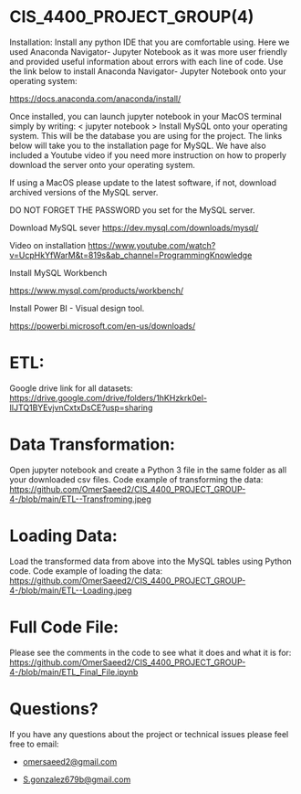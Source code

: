 # CIS_4400_PROJECT_GROUP(4)

Installation:
Install any python IDE that you are comfortable using. Here we used Anaconda Navigator- Jupyter Notebook as it was more user friendly and provided useful information about errors with each line of code. Use the link below to install Anaconda Navigator- Jupyter Notebook onto your operating system:

https://docs.anaconda.com/anaconda/install/

Once installed, you can launch jupyter notebook in your MacOS terminal simply by writing: < jupyter notebook >
Install MySQL onto your operating system. This will be the database you are using for the project. The links below will take you to the installation page for MySQL. We have also included a Youtube video if you need more instruction on how to properly download the server onto your operating system.

If using a MacOS please update to the latest software, if not, download archived versions of the MySQL server.

DO NOT FORGET THE PASSWORD you set for the MySQL server.

Download MySQL sever
https://dev.mysql.com/downloads/mysql/

Video on installation
https://www.youtube.com/watch?v=UcpHkYfWarM&t=819s&ab_channel=ProgrammingKnowledge

Install MySQL Workbench

https://www.mysql.com/products/workbench/

Install Power BI - Visual design tool.

https://powerbi.microsoft.com/en-us/downloads/

# ETL:
Google drive link for all datasets: 
https://drive.google.com/drive/folders/1hKHzkrk0el-IlJTQ1BYEvjvnCxtxDsCE?usp=sharing

# Data Transformation:
Open jupyter notebook and create a Python 3 file in the same folder as all your downloaded csv files.
Code example of transforming the data: https://github.com/OmerSaeed2/CIS_4400_PROJECT_GROUP-4-/blob/main/ETL--Transfroming.jpeg

# Loading Data:
Load the transformed data from above into the MySQL tables using Python code.
Code example of loading the data: https://github.com/OmerSaeed2/CIS_4400_PROJECT_GROUP-4-/blob/main/ETL--Loading.jpeg

# Full Code File:
Please see the comments in the code to see what it does and what it is for:
https://github.com/OmerSaeed2/CIS_4400_PROJECT_GROUP-4-/blob/main/ETL_Final_File.ipynb

# Questions?
If you have any questions about the project or technical issues please feel free to email:

* omersaeed2@gmail.com

* S.gonzalez679b@gmail.com
